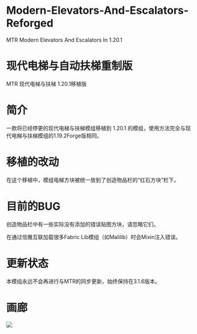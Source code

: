 # Modern-Elevators-And-Escalators-Reforged

MTR Modern Elevators And Escalators In 1.20.1

# 现代电梯与自动扶梯重制版

MTR 现代电梯与扶梯 1.20.1移植版

# 简介

一款将已经停更的现代电梯与扶梯模组移植到 1.20.1 的模组，使用方法完全与现代电梯与扶梯模组的1.19.2Forge版相同。

# 移植的改动

在这个移植中，模组电梯方块被统一放到了创造物品栏的“红石方块”栏下。

# 目前的BUG

创造物品栏中有一些实际没有添加的错误贴图方块，请忽略它们。

在通过信雅互联加载很多Fabric Lib模组（如Malilib）时会Mixin注入错误。

# 更新状态

本模组永远不会再进行与MTR的同步更新，始终保持在3.1.6版本。

# 画廊

![](C:\Users\boar1.LAPTOP-92CGBE8H\Pictures\MEAER.png)
